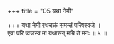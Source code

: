 +++
title = "05 यथा नेमी"

+++
यथा नेमी रथचक्रं समन्तं परिषस्वजे ।  
एवा परि ष्वजस्व मा यथासन् मयि ते मनः ॥ ५ ॥